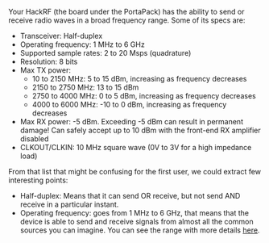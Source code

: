Your HackRF (the board under the PortaPack) has the ability to send or receive radio waves in a broad frequency range. Some of its specs are:

*	Transceiver: Half-duplex
*	Operating frequency: 1 MHz to 6 GHz
*	Supported sample rates: 2 to 20 Msps (quadrature)
*	Resolution: 8 bits
*	Max TX power:
    *	10 to 2150 MHz: 5 to 15 dBm, increasing as frequency decreases
    *	2150 to 2750 MHz: 13 to 15 dBm
    *	2750 to 4000 MHz: 0 to 5 dBm, increasing as frequency decreases
    *	4000 to 6000 MHz: -10 to 0 dBm, increasing as frequency decreases
*	Max RX power: -5 dBm. Exceeding -5 dBm can result in permanent damage! Can safely accept up to 10 dBm with the front-end RX amplifier disabled
*	CLKOUT/CLKIN: 10 MHz square wave (0V to 3V for a high impedance load)

From that list that might be confusing for the first user, we could extract few interesting points:

* Half-duplex: Means that it can send OR receive, but not send AND receive in a particular instant.
* Operating frequency: goes from 1 MHz to 6 GHz, that means that the device is able to send and receive signals from almost all the common sources you can imagine. You can see the range with more details [here](https://en.wikipedia.org/wiki/Frequency_allocation). 
